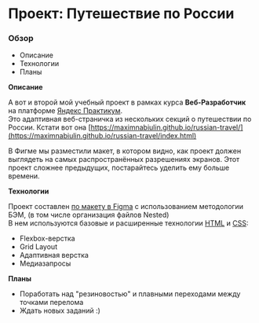 # Проект: Путешествие по России

### Обзор
* Описание
* Технологии
* Планы

**Описание**

А вот и второй мой учебный проект в рамках курса **Веб-Разработчик** на платформе [Яндекс Практикум](https://practicum.yandex.ru/).  
Это адаптивная веб-страничка из нескольких секций о путешествии по России. Кстати вот она [https://maximnabiulin.github.io/russian-travel/](https://maximnabiulin.github.io/russian-travel/index.html)


В Фигме мы разместили макет, в котором видно, как проект должен выглядеть на самых распространённых разрешениях экранов.
Этот проект сложнее предыдущих, постарайтесь уделить ему больше времени.

**Технологии**

Проект составлен [по макету в Figma](https://www.figma.com/file/5S2WSbEFL6awjVWJ0NWL8Q/Sprint-3_-Russia-_-desktop-mobile?node-id=28503%3A0) с  использованием методологии БЭМ, (в том числе организация файлов Nested)  
В нем используются базовые и расширенные технологии [HTML](https://ru.wikipedia.org/wiki/HTML) и [CSS](https://ru.wikipedia.org/wiki/CSS):  
* Flexbox-верстка 
* Grid Layout
* Адаптивная верстка
* Медиазапросы

**Планы**

* Поработать над "резиновостью" и плавными переходами между точками перелома
* Ждать новых заданий :)
